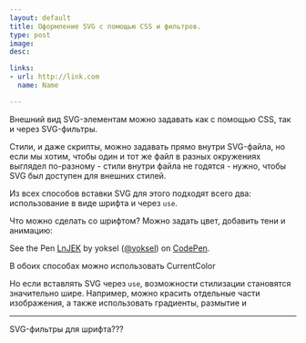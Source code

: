 ```yaml
---
layout: default
title: Оформление SVG c помощью CSS и фильтров.
type: post
image: 
desc: 

links:
- url: http://link.com
  name: Name

---
```


Внешний вид SVG-элементам можно задавать как с помощью CSS, так и через SVG-фильтры. 

Стили, и даже скрипты, можно задавать прямо внутри SVG-файла, но если мы хотим, чтобы один и тот же файл в разных окружениях выглядел по-разному - стили внутри файла не годятся - нужно, чтобы SVG был доступен для внешних стилей.<!--more-->

Из всех способов вставки SVG для этого подходят всего два: использование в виде шрифта и через <code>use</code>.

Что можно сделать со шрифтом? Можно задать цвет, добавить тени и анимацию:

<p data-height="312" data-theme-id="4974" data-slug-hash="LnJEK" data-default-tab="result" class='codepen'>See the Pen <a href='http://codepen.io/yoksel/pen/LnJEK/'>LnJEK</a> by yoksel (<a href='http://codepen.io/yoksel'>@yoksel</a>) on <a href='http://codepen.io'>CodePen</a>.</p>
<script async src="//codepen.io/assets/embed/ei.js"></script>

В обоих способах можно использовать CurrentColor


Но если вставлять SVG через <code>use</code>, возможности стилизации становятся значительно шире. Например, можно красить отдельные части изображения, а также использовать градиенты, размытие и 


---------

SVG-фильтры для шрифта???
